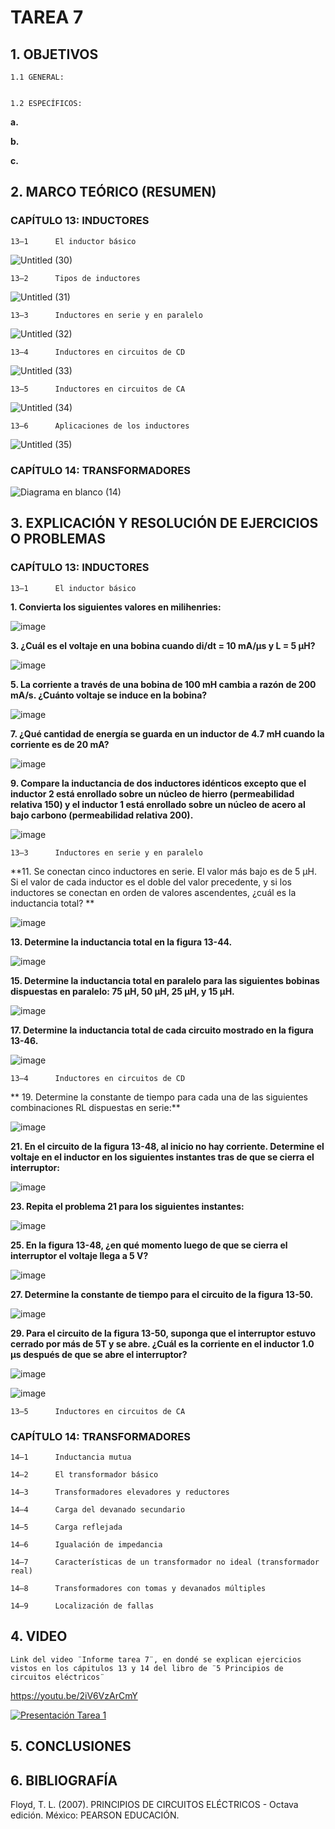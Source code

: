 # TAREA 7
## 1.	OBJETIVOS

	1.1	GENERAL: 


	1.2	ESPECÍFICOS:

**a.**	

**b.**	

**c.**	

## 2.	MARCO TEÓRICO (RESUMEN)

### CAPÍTULO 13: INDUCTORES

	13–1      El inductor básico
	
![Untitled (30)](https://user-images.githubusercontent.com/93396250/153534732-65506970-ad1e-4bc2-bce3-fcabaf3c9ea7.jpg)

	13–2      Tipos de inductores
	
![Untitled (31)](https://user-images.githubusercontent.com/93396250/153534739-7cbf3d7f-a2a8-4028-9ac1-11c5153fc408.jpg)
	

	13–3      Inductores en serie y en paralelo 

![Untitled (32)](https://user-images.githubusercontent.com/93396250/153534743-48ad80fc-bdd7-4afe-8853-a7d3f5d91e45.jpg)

	13–4      Inductores en circuitos de CD 
	
![Untitled (33)](https://user-images.githubusercontent.com/93396250/153534750-3eaa8a75-4e07-499a-a855-742d103cdd7c.jpg)

	13–5      Inductores en circuitos de CA 
	
![Untitled (34)](https://user-images.githubusercontent.com/93396250/153534763-2497a8b3-7afd-4f36-ad56-c89b5e110ff3.jpg)

	13–6      Aplicaciones de los inductores
	
![Untitled (35)](https://user-images.githubusercontent.com/93396250/153534774-44d3b142-ec67-4300-9388-9e2ba6bf8d24.jpg)

	
### CAPÍTULO 14: TRANSFORMADORES

![Diagrama en blanco (14)](https://user-images.githubusercontent.com/93834732/153528478-6525c566-0ea7-45cb-bd74-d8b0a3bc07d9.png)



## 3.	EXPLICACIÓN Y RESOLUCIÓN DE EJERCICIOS O PROBLEMAS
	
### CAPÍTULO 13: INDUCTORES

	13–1      El inductor básico

**1. Convierta los siguientes valores en milihenries:**

![image](https://user-images.githubusercontent.com/93396250/153550569-70b2a863-8f2e-4154-88a8-e04e5d3e8697.png)


**3. ¿Cuál es el voltaje en una bobina cuando di/dt = 10 mA/μs y L = 5 μH?**

![image](https://user-images.githubusercontent.com/93396250/153550590-07c8590a-9859-4ab6-81b4-72432997a4e5.png)


**5. La corriente a través de una bobina de 100 mH cambia a razón de 200 mA/s. ¿Cuánto voltaje se induce en la bobina?**

![image](https://user-images.githubusercontent.com/93396250/153550622-8a045675-e5bb-4e17-9978-186c8023c350.png)


**7. ¿Qué cantidad de energía se guarda en un inductor de 4.7 mH cuando la corriente es de 20 mA?**

![image](https://user-images.githubusercontent.com/93396250/153550635-6d1d0343-e6b6-4f5a-bb9f-e29cb4bf7520.png)


**9. Compare la inductancia de dos inductores idénticos excepto que el inductor 2 está enrollado sobre un núcleo de hierro (permeabilidad relativa  150) y el inductor 1 está enrollado sobre un núcleo de acero al bajo carbono (permeabilidad relativa  200).**

![image](https://user-images.githubusercontent.com/93396250/153550704-fab7738e-8872-4cb9-a8c0-4c8c29f12c66.png)

	
	13–3      Inductores en serie y en paralelo 

**11. Se conectan cinco inductores en serie. El valor más bajo es de 5 μH. Si el valor de cada inductor es el doble del valor precedente, y si los inductores se conectan en orden de valores ascendentes, ¿cuál es la inductancia total? **

![image](https://user-images.githubusercontent.com/93396250/153550723-079329c0-cb5f-4322-a488-efb2b9cbf795.png)


**13. Determine la inductancia total en la figura 13-44.**

![image](https://user-images.githubusercontent.com/93396250/153550744-90b0548b-1e94-48a7-85f3-961e14089e40.png)


**15. Determine la inductancia total en paralelo para las siguientes bobinas dispuestas en paralelo: 75 μH, 50 μH, 25 μH, y 15 μH.**

![image](https://user-images.githubusercontent.com/93396250/153550759-722a2b2c-a8ad-4b31-a8d0-2795fa1251d2.png)


**17. Determine la inductancia total de cada circuito mostrado en la figura 13-46.**

![image](https://user-images.githubusercontent.com/93396250/153550795-be3db261-0650-4dad-b90b-4c0e28adac6d.png)


	13–4      Inductores en circuitos de CD 

** 19. Determine la constante de tiempo para cada una de las siguientes combinaciones RL dispuestas en serie:**

![image](https://user-images.githubusercontent.com/93396250/153550837-e8dd335f-0069-4def-9877-5469c9545d13.png)


**21. En el circuito de la figura 13-48, al inicio no hay corriente. Determine el voltaje en el inductor en los siguientes instantes tras de que se cierra el interruptor:**

![image](https://user-images.githubusercontent.com/93396250/153551116-b00e2700-4a9f-4c36-8a05-772ef7af0de6.png)

**23. Repita el problema 21 para los siguientes instantes:**

![image](https://user-images.githubusercontent.com/93396250/153550907-ada233c9-dade-4b82-a9c9-4698a3384291.png)

**25. En la figura 13-48, ¿en qué momento luego de que se cierra el interruptor el voltaje llega a 5 V?**

![image](https://user-images.githubusercontent.com/93396250/153550943-23a0bd65-a1d1-421e-a6e6-105245301df6.png)


**27. Determine la constante de tiempo para el circuito de la figura 13-50.**

![image](https://user-images.githubusercontent.com/93396250/153550979-62a869b2-8cb2-478b-8c67-a22ad0803d56.png)


**29. Para el circuito de la figura 13-50, suponga que el interruptor estuvo cerrado por más de 5T  y se abre. ¿Cuál es la corriente en el inductor 1.0 μs después de que se abre el interruptor?**

![image](https://user-images.githubusercontent.com/93396250/153551014-8cf4a7bc-be20-42b7-84d5-323074128d86.png)

![image](https://user-images.githubusercontent.com/93396250/153551060-b2650bb9-3b19-4a27-8188-cf1c1c04aaac.png)

	13–5      Inductores en circuitos de CA 	


	
	
### CAPÍTULO 14: TRANSFORMADORES

	14–1      Inductancia mutua 
	
	14–2      El transformador básico
	
	14–3      Transformadores elevadores y reductores 
	
	14–4      Carga del devanado secundario
	
	14–5      Carga reflejada
	
	14–6      Igualación de impedancia
	
	14–7      Características de un transformador no ideal (transformador real)
	
	14–8      Transformadores con tomas y devanados múltiples
	
	14–9      Localización de fallas


## 4.	VIDEO
	
	Link del video ¨Informe tarea 7¨, en dondé se explican ejercicios vistos en los cápitulos 13 y 14 del libro de ¨5 Principios de circuitos eléctricos¨
	
https://youtu.be/2iV6VzArCmY
	
	
[![Presentación Tarea 1](https://img.youtube.com/vi/2iV6VzArCmY/0.jpg)](https://www.youtube.com/watch?v=2iV6VzArCmY)
	
## 5.	CONCLUSIONES
        


## 6.	BIBLIOGRAFÍA

Floyd, T. L. (2007). PRINCIPIOS DE CIRCUITOS ELÉCTRICOS - Octava edición. México: PEARSON EDUCACIÓN.

